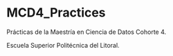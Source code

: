 # MCD4_Practices
Prácticas de la Maestría en Ciencia de Datos Cohorte 4.

Escuela Superior Politécnica del Litoral.


